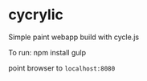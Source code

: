 # cycrylic
Simple paint webapp build with cycle.js

To run: 
    npm install
    gulp
    
point browser to `localhost:8080`

